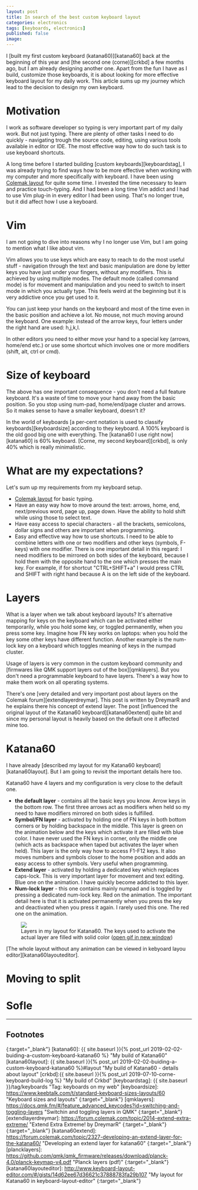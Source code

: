 ```yaml
---
layout: post
title: In search of the best custom keyboard layout
categories: electronics
tags: [keyboards, electronics]
published: false
image: 
---
```


I [built my first custom keyboard (katana60)][katana60] back at the beginning of this year and [the second one (corne)][crkbd] a few months ago, but I am already designing another one. Apart from the fun I have as I build, customize those keyboards, it is about looking for more effective keyboard layout for my daily work. This article sums up my journey which lead to the decision to design my own keyboard.

<!--more--> 

# Motivation

I work as software developer so typing is very important part of my daily work. But not just typing. There are plenty of other tasks I need to do quickly - navigating trough the source code, editing, using various tools available in editor or IDE. The most effective way how to do such task is to use keyboard shortcuts.

A long time before I started building [custom keyboards][keyboardstag], I was already trying to find ways how to be more effective when working with my computer and more specifically with keyboard. I have been using [Colemak layout][colemak] for quite some time. I invested the time necessary to learn and practice touch-typing. And I had been a long time Vim addict and I had to use Vim plug-in in every editor I had been using. That's no longer true, but it did affect how I use a keyboard.

# Vim

I am not going to dive into reasons why I no longer use Vim, but I am going to mention what I like about vim.

Vim allows you to use keys which are easy to reach to do the most useful stuff - navigation through the text and basic manipulation are done by letter keys you have just under your fingers, without any modifiers. This is achieved by using multiple modes. The default mode (called command mode) is for movement and manipulation and you need to switch to insert mode in which you actually type. This feels weird at the beginning but it is very addictive once you get used to it. 

You can just keep your hands on the keyboard and most of the time even in the basic position and achieve a lot. No mouse, not much moving around the keyboard. One example: instead of the arrow keys, four letters under the right hand are used: h,j,k,l.

In other editors you need to either move your hand to a special key (arrows, home/end etc.) or use some shortcut which involves one or more modifiers (shift, alt, ctrl or cmd).

# Size of keyboard

The above has one important consequence - you don't need a full feature keyboard. It's a waste of time to move your hand away from the basic position. So you stop using num-pad, home/end/page cluster and arrows. So it makes sense to have a smaller keyboard, doesn't it? 

In the world of keyboards [a per-cent notation is used to classify keyboards][keyboardsize] according to they keyboard. A 100% keyboard is the old good big one with everything. The [katana60 I use right now][katana60] is 60% keyboard. [Corne, my second keyboard][crkbd], is only 40% which is really minimalistic.

# What are my expectations?

Let's sum up my requirements from my keyboard setup.

- [Colemak layout][colemak] for basic typing.
- Have an easy way how to move around the text: arrows, home, end, next/previous word, page up, page down. Have the ability to hold shift while using those to select text.
- Have easy access to special characters - all the brackets, semicolons, dollar signs and others are important when programming.
- Easy and effective way how to use shortcuts. I need to be able to combine letters with one or two modifiers and other keys (symbols, F-keys) with one modifier. There is one important detail in this regard: I need modifiers to be mirrored on both sides of the keyboard, because I hold them with the opposite hand to the one which presses the main key. For example, if for shortcut "CTRL+SHIFT+a"  I would press CTRL and SHIFT with right hand because A is on the left side of the keyboard.

# Layers

What is a layer when we talk about keyboard layouts? It's alternative mapping for keys on the keyboard which can be activated either temporarily, while you hold some key, or toggled permanently, when you press some key. Imagine how FN key works on laptops: when you hold the key some other keys have different function. Another example is the num-lock key on a keyboard which toggles meaning of keys in the numpad cluster.

Usage of layers is very common in the custom keyboard community and [firmwares like QMK support layers out of the box][qmklayers]. But you don't need a programmable keyboard to have layers. There's a way how to make them work on all operating systems.

There's one [very detailed and very important post about layers on the Colemak forum][extendlayerdreymar]. This post is written by DreymarR and he explains there his concept of extend layer. The post [influenced the original layout of the Katana60 keyboard][katana60extend] quite bit and since my personal layout is heavily based on the default one it affected mine too.


# Katana60

I have already [described my layout for my Katana60 keyboard][katana60layout]. But I am going to revisit the important details here too.

Katana60 have 4 layers and my configuration is very close to the default one.

- **the default layer** - contains all the basic keys you know. Arrow keys in the bottom row. The first three arrows act as modifiers when held so my need to have modifiers mirrored on both sides is fulfilled. 
- **Symbol/FN layer** - activated by holding one of FN keys in both bottom corners or by holding backspace in the middle. This layer is green on the animation below and the keys which activate it are filled with blue color. I have never used the FN keys in corner, only the middle one (which acts as backspace when taped but activates the layer when held). This layer is the only way how to access F1-F12 keys. It also moves numbers and symbols closer to the home position and adds an easy access to other symbols. Very useful when programming.
- **Extend layer** - activated by holding a dedicated key which replaces caps-lock. This is very important layer for movement and text editing. Blue one on the animation. I have quickly become addicted to this layer.
- **Num-lock layer** - this one contains mainly numpad and is toggled by pressing a dedicated num-lock key. Red on the animation. The important detail here is that it is activated permanently when you press the key and deactivated when you press it again. I rarely used this one. The red one on the animation.

<figure>
<img src="{{site.baseurl}}/images/keyblayout/katanalayout_animation.gif">
<figcaption>Layers in my layout for Katana60. The keys used to activate the actual layer are filled with solid color (<a href="{{site.baseurl}}/images/keyblayout/katanalayout_animation.gif" target="_blank">open gif in new window</a>)</figcaption>
</figure>

[The whole layout without any animation can be viewed in kebyoard layou editor][katana60layouteditor].

# Moving to split

# Sofle 


----
## Footnotes


[colemak]: https://colemak.com/ "Colmak Layout"
{:target="_blank"} 
[katana60]: {{ site.baseurl }}{% post_url 2019-02-02-buiding-a-custom-keyboard-katana60 %} "My build of Katana60"
[katana60layout]: {{ site.baseurl }}{% post_url 2019-02-02-buiding-a-custom-keyboard-katana60 %}#layout "My build of Katana60 - details about layout"
[crkbd]:{{ site.baseurl }}{% post_url  2019-07-10-corne-keyboard-build-log %} "My build of Crkbd"
[keyboardstag]: {{ site.baseurl }}/tag/keyboards "Tag: keyboards on my web"
[keyboardsize]: https://www.keebtalk.com/t/standard-keyboard-sizes-layouts/60 "Keyboard sizes and layouts"
{:target="_blank"} 
[qmklayers]: https://docs.qmk.fm/#/feature_advanced_keycodes?id=switching-and-toggling-layers "Switchin and toggling layers in QMK"
{:target="_blank"} 
[extendlayerdreymar]: https://forum.colemak.com/topic/2014-extend-extra-extreme/ "Extend Extra Extreme! by DreymarR"
{:target="_blank"} 
{:target="_blank"} 
[katana60extend]: https://forum.colemak.com/topic/2327-developing-an-extend-layer-for-the-katana60/ "Developing an extend layer for katana60"
{:target="_blank"} 
[plancklayers]: https://github.com/qmk/qmk_firmware/releases/download/planck-4.0/planck-keymap-v4.pdf "Planck layers (pdf)"
{:target="_blank"} 
[katana60layouteditor]: http://www.keyboard-layout-editor.com/#/gists/14d62ee67d36621c37888783fa29b107 "My layout for Katana60 in keyboard-layout-editor"
{:target="_blank"} 